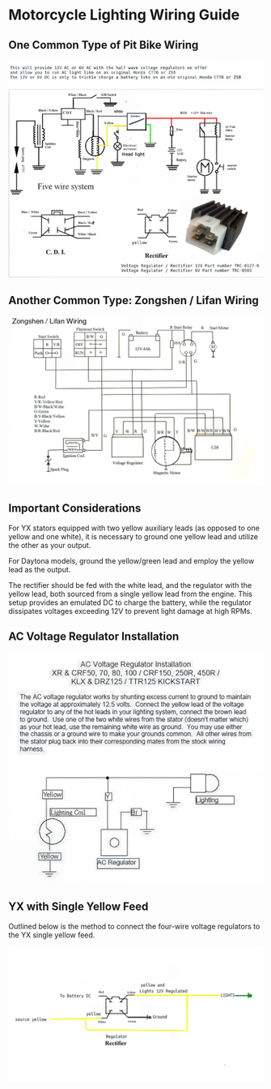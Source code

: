 # Motorcycle Lighting Wiring Guide

## One Common Type of Pit Bike Wiring

![Lifan 5 Wire Lighting Diagram](../../../static/img/5_wire_Lifan_Wiring_041605_HI.jpg)

## Another Common Type: Zongshen / Lifan Wiring

![Zongshen Lifan Wiring Diagram](../../../static/img/ZSLFWiring_diagram_Zongshen_Lifan.jpg)

## Important Considerations

For YX stators equipped with two yellow auxiliary leads (as opposed to one yellow and one white), it is necessary to ground one yellow lead and utilize the other as your output. 

For Daytona models, ground the yellow/green lead and employ the yellow lead as the output.

The rectifier should be fed with the white lead, and the regulator with the yellow lead, both sourced from a single yellow lead from the engine. This setup provides an emulated DC to charge the battery, while the regulator dissipates voltages exceeding 12V to prevent light damage at high RPMs.

## AC Voltage Regulator Installation

![AC Voltage Regulator](../../../static/img/Vrege.jpg)

## YX with Single Yellow Feed

Outlined below is the method to connect the four-wire voltage regulators to the YX single yellow feed.

![YX Yellow Connection](../../../static/img/YELLOW-Connection-YX-reg-11.jpg)
